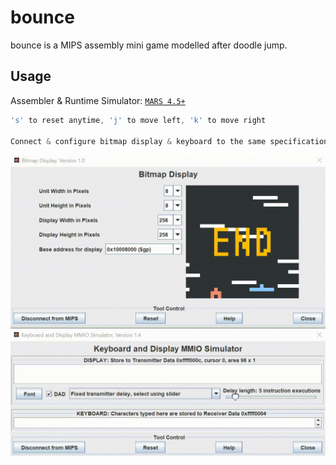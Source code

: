 # bounce

bounce is a MIPS assembly mini game modelled after doodle jump.

## Usage

Assembler & Runtime Simulator: [`MARS 4.5+`](http://courses.missouristate.edu/kenvollmar/mars/download.htm)

```cpp
's' to reset anytime, 'j' to move left, 'k' to move right

Connect & configure bitmap display & keyboard to the same specifications as below
```

![MARS Usage](usage.gif)
